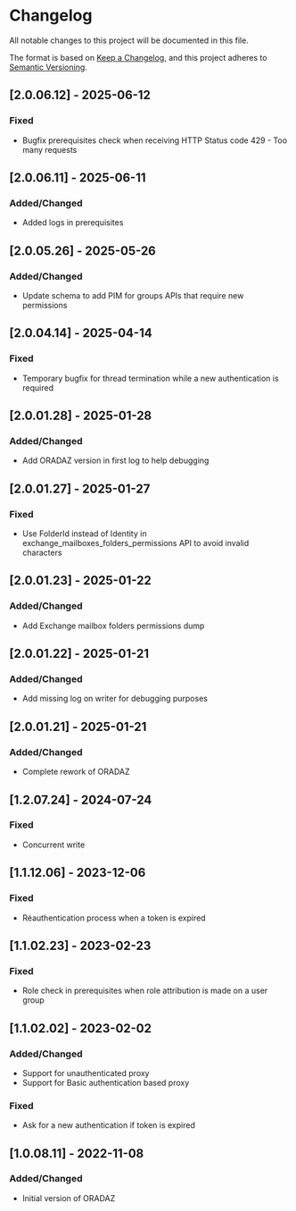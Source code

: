 # Changelog

All notable changes to this project will be documented in this file.

The format is based on [Keep a Changelog](https://keepachangelog.com/en/1.0.0/),
and this project adheres to [Semantic Versioning](https://semver.org/spec/v2.0.0.html).

## [2.0.06.12] - 2025-06-12

### Fixed

- Bugfix prerequisites check when receiving HTTP Status code 429 - Too many requests

## [2.0.06.11] - 2025-06-11

### Added/Changed

- Added logs in prerequisites

## [2.0.05.26] - 2025-05-26

### Added/Changed

- Update schema to add PIM for groups APIs that require new permissions

## [2.0.04.14] - 2025-04-14

### Fixed

- Temporary bugfix for thread termination while a new authentication is required

## [2.0.01.28] - 2025-01-28

### Added/Changed

- Add ORADAZ version in first log to help debugging

## [2.0.01.27] - 2025-01-27

### Fixed

- Use FolderId instead of Identity in exchange_mailboxes_folders_permissions API to avoid invalid characters

## [2.0.01.23] - 2025-01-22

### Added/Changed

- Add Exchange mailbox folders permissions dump

## [2.0.01.22] - 2025-01-21

### Added/Changed

- Add missing log on writer for debugging purposes

## [2.0.01.21] - 2025-01-21

### Added/Changed

- Complete rework of ORADAZ

## [1.2.07.24] - 2024-07-24

### Fixed

- Concurrent write

## [1.1.12.06] - 2023-12-06

### Fixed

- Réauthentication process when a token is expired

## [1.1.02.23] - 2023-02-23

### Fixed

- Role check in prerequisites when role attribution is made on a user group

## [1.1.02.02] - 2023-02-02

### Added/Changed

- Support for unauthenticated proxy
- Support for Basic authentication based proxy

### Fixed

- Ask for a new authentication if token is expired

## [1.0.08.11] - 2022-11-08

### Added/Changed

- Initial version of ORADAZ
